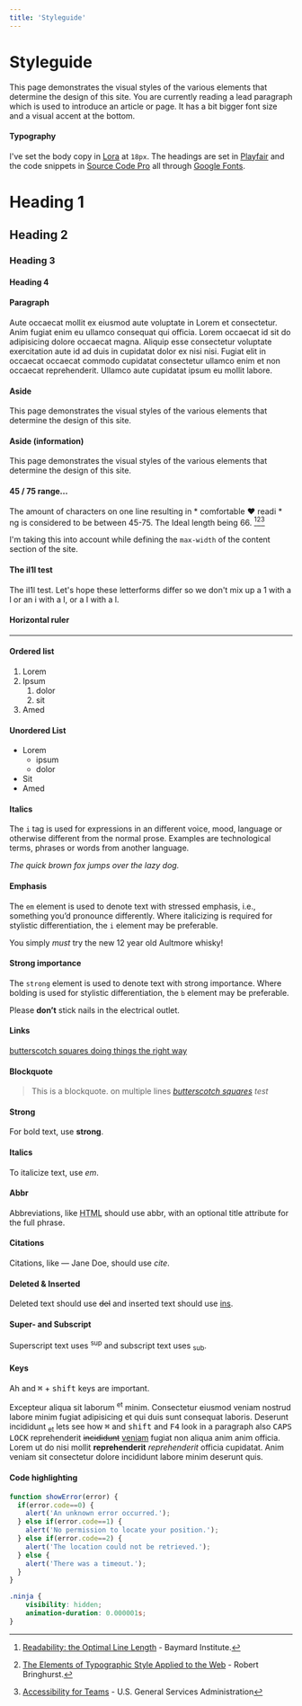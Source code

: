 ```yaml
---
title: 'Styleguide'
---
```

# Styleguide

<p class="lead">This page demonstrates the visual styles of the various elements that determine the design of this site.
You are currently reading a lead paragraph which is used to introduce an article or page. It has a bit bigger font size and a visual accent at the bottom.</p>

#### Typography
I've set the body copy in <a href="https://fonts.google.com/specimen/Lora">Lora</a> at <code>18px</code>. The headings are set in <a href="https://fonts.google.com/specimen/Playfair">Playfair</a> and the code snippets in <a href="https://fonts.google.com/specimen/Source+Code+Pro">Source Code Pro</a> all through <a href="https://www.fonts.google.com">Google Fonts</a>. 

# Heading 1
## Heading 2
### Heading 3
#### Heading 4

#### Paragraph
Aute occaecat mollit ex eiusmod aute voluptate in Lorem et consectetur. Anim fugiat enim eu ullamco consequat qui officia. Lorem occaecat id sit do adipisicing dolore occaecat magna. Aliquip esse consectetur voluptate exercitation aute id ad duis in cupidatat dolor ex nisi nisi. Fugiat elit in occaecat occaecat commodo cupidatat consectetur ullamco enim et non occaecat reprehenderit. Ullamco aute cupidatat ipsum eu mollit labore.

#### Aside
<aside>
This page demonstrates the visual styles of the various elements that determine the design of this site.
</aside>

#### Aside (information)
<aside class="information">
This page demonstrates the visual styles of the various elements that determine the design of this site.
</aside>

#### 45 / 75 range...
The amount of characters on one line resulting in * comfortable ♥ readi * ng is considered to be between 45-75. The Ideal length being 66.
[^line-length-ref-a][^line-length-ref-b][^line-length-ref-c]
[^line-length-ref-a]: [Readability: the Optimal Line Length](http://baymard.com/blog/line-length-readability "Readability: the Optimal Line Length") - Baymard Institute.
[^line-length-ref-b]: [The Elements of Typographic Style Applied to the Web](http://webtypography.net/2.1.2 "Search for it") - Robert Bringhurst.
[^line-length-ref-c]: [Accessibility for Teams](https://accessibility.digital.gov/visual-design/typography/ "Can you easily read and comprehend textual information on the page?") - U.S. General Services Administration

I'm taking this into account while defining the <code>max-width</code> of the content section of the site.

#### The iI1l test
The iI1l test. Let's hope these letterforms differ so we don't mix up a 1 with a l or an i with a l, or a I with a l.


#### Horizontal ruler

-------------------------------

#### Ordered list

1. Lorem
2. Ipsum
    1. dolor
    2. sit
3. Amed

#### Unordered List

- Lorem
    + ipsum
    + dolor
- Sit
- Amed


#### Italics
The <code>i</code> tag is used for expressions in an different voice, mood, language or otherwise different from the normal prose. Examples are technological terms, phrases or words from another language.

<i>The quick brown fox jumps over the lazy dog.</i>

#### Emphasis
The <code>em</code> element is used to denote text with stressed emphasis, i.e., something you’d pronounce differently. Where italicizing is required for stylistic differentiation, the <code>i</code> element may be preferable. 

You simply <em>must</em> try the new 12 year old Aultmore whisky!

#### Strong importance
The <code>strong</code> element is used to denote text with strong importance. Where bolding is used for stylistic differentiation, the <code>b</code> element may be preferable.

Please <strong>don’t</strong> stick nails in the electrical outlet.


#### Links
[butterscotch squares doing things the right way](http://google.com "Search for it on google") 

#### Blockquote

> This is a blockquote.
> on multiple lines <cite>[butterscotch squares](http://google.com "Search for it on google") test</cite>

#### Strong
For bold text, use <strong>strong</strong>.

#### Italics
To italicize text, use <em>em</em>.

#### Abbr
Abbreviations, like <abbr title="HyperText Markup Language">HTML</abbr> should use <abbr>abbr</abbr>, with an optional title attribute for the full phrase.

#### Citations
Citations, like — Jane Doe, should use <cite>cite</cite>.

#### Deleted & Inserted
Deleted text should use <del>del</del> and inserted text should use <ins>ins</ins>.

#### Super- and Subscript
Superscript text uses <sup>sup</sup> and subscript text uses <sub>sub</sub>.

#### Keys
Ah and <kbd>⌘</kbd> + <kbd>shift</kbd> keys are important.

Excepteur aliqua <abbr>sit</abbr> laborum <sup>et</sup> minim. Consectetur eiusmod veniam nostrud labore minim fugiat adipisicing et qui duis sunt consequat laboris. Deserunt incididunt <sub>et</sub> lets see how <kbd>⌘</kbd> and <kbd>shift</kbd> and <kbd>F4</kbd> look in a paragraph also <kbd>CAPS LOCK</kbd> reprehenderit <del>incididunt</del> <ins>veniam</ins> fugiat non aliqua anim anim officia. Lorem ut do nisi mollit <strong>reprehenderit</strong> <em>reprehenderit</em> officia cupidatat. Anim veniam sit consectetur dolore incididunt labore minim deserunt quis.

#### Code highlighting
```js
function showError(error) {
  if(error.code==0) {
    alert('An unknown error occurred.');
  } else if(error.code==1) {
    alert('No permission to locate your position.');
  } else if(error.code==2) {
    alert('The location could not be retrieved.');
  } else {
    alert('There was a timeout.');
  }
}
```

```css
.ninja {
    visibility: hidden;
    animation-duration: 0.000001s;
}
```
